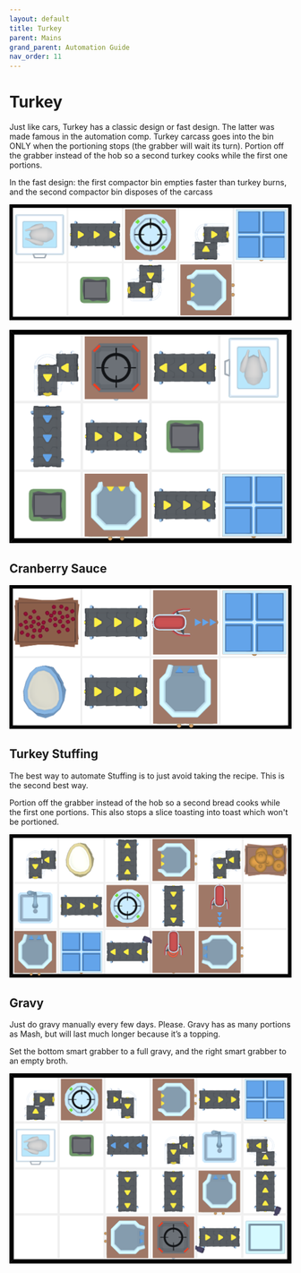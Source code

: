 ```yaml
---
layout: default
title: Turkey
parent: Mains
grand_parent: Automation Guide
nav_order: 11
---
```


# Turkey

Just like cars, Turkey has a classic design or fast design. The latter was made famous in the automation comp. Turkey carcass goes into the bin ONLY when the portioning stops (the grabber will wait its turn). Portion off the grabber instead of the hob so a second turkey cooks while the first one portions.

In the fast design: the first compactor bin empties faster than turkey burns, and the second compactor bin disposes of the carcass

![turkey.png](</assets/images/guide/mains/turkey/turkey.png>)

![turkey_fast.png](</assets/images/guide/mains/turkey/turkey_fast.png>)


## Cranberry Sauce

![turkey_cranberry.png](</assets/images/guide/mains/turkey/turkey_cranberry.png>)


## Turkey Stuffing

The best way to automate Stuffing is to just avoid taking the recipe. This is the second best way.

Portion off the grabber instead of the hob so a second bread cooks while the first one portions. This also stops a slice toasting into toast which won't be portioned.


![turkey_stuffing_2.png](</assets/images/guide/mains/turkey/turkey_stuffing_2.png>)


## Gravy


Just do gravy manually every few days. Please. Gravy has as many portions as Mash, but will last much longer because it’s a topping.

Set the bottom smart grabber to a full gravy, and the right smart grabber to an empty broth.

![turkey_gravy.png](</assets/images/guide/mains/turkey/turkey_gravy.png>)
